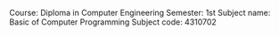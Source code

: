 Course: Diploma in Computer Engineering
Semester: 1st
Subject name: Basic of Computer Programming
Subject code: 4310702
